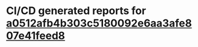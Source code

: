 # CI/CD generated reports for [a0512afb4b303c5180092e6aa3afe807e41feed8](https://github.com/hydephp/develop/commit/a0512afb4b303c5180092e6aa3afe807e41feed8)

